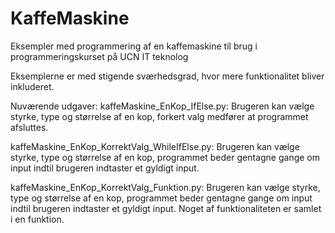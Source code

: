 # KaffeMaskine
Eksempler med programmering af en kaffemaskine til brug i programmeringskurset på UCN IT teknolog

Eksemplerne er med stigende sværhedsgrad, hvor mere funktionalitet bliver inkluderet.

Nuværende udgaver:
kaffeMaskine_EnKop_IfElse.py: Brugeren kan vælge styrke, type og størrelse af en kop, forkert valg medfører at programmet afsluttes.

kaffeMaskine_EnKop_KorrektValg_WhileIfElse.py: Brugeren kan vælge styrke, type og størrelse af en kop, programmet beder gentagne gange om input indtil brugeren indtaster et gyldigt input.

kaffeMaskine_EnKop_KorrektValg_Funktion.py: Brugeren kan vælge styrke, type og størrelse af en kop, programmet beder gentagne gange om input indtil brugeren indtaster et gyldigt input. Noget af funktionaliteten er samlet i en funktion.
